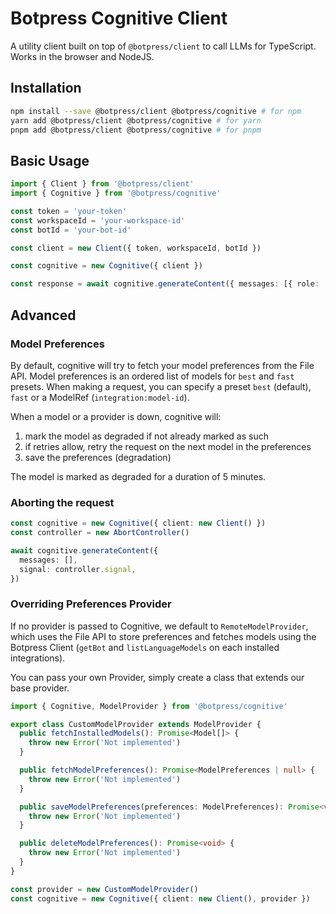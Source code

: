 # Botpress Cognitive Client

A utility client built on top of `@botpress/client` to call LLMs for TypeScript. Works in the browser and NodeJS.

## Installation

```bash
npm install --save @botpress/client @botpress/cognitive # for npm
yarn add @botpress/client @botpress/cognitive # for yarn
pnpm add @botpress/client @botpress/cognitive # for pnpm
```

## Basic Usage

```ts
import { Client } from '@botpress/client'
import { Cognitive } from '@botpress/cognitive'

const token = 'your-token'
const workspaceId = 'your-workspace-id'
const botId = 'your-bot-id'

const client = new Client({ token, workspaceId, botId })

const cognitive = new Cognitive({ client })

const response = await cognitive.generateContent({ messages: [{ role: 'user', content: 'Hello!' }] })
```

## Advanced

### Model Preferences

By default, cognitive will try to fetch your model preferences from the File API.
Model preferences is an ordered list of models for `best` and `fast` presets.
When making a request, you can specify a preset `best` (default), `fast` or a ModelRef (`integration:model-id`).

When a model or a provider is down, cognitive will:

1. mark the model as degraded if not already marked as such
2. if retries allow, retry the request on the next model in the preferences
3. save the preferences (degradation)

The model is marked as degraded for a duration of 5 minutes.

### Aborting the request

```ts
const cognitive = new Cognitive({ client: new Client() })
const controller = new AbortController()

await cognitive.generateContent({
  messages: [],
  signal: controller.signal,
})
```

### Overriding Preferences Provider

If no provider is passed to Cognitive, we default to `RemoteModelProvider`, which uses the File API to store preferences and fetches models using the Botpress Client (`getBot` and `listLanguageModels` on each installed integrations).

You can pass your own Provider, simply create a class that extends our base provider.

```ts
import { Cognitive, ModelProvider } from '@botpress/cognitive'

export class CustomModelProvider extends ModelProvider {
  public fetchInstalledModels(): Promise<Model[]> {
    throw new Error('Not implemented')
  }

  public fetchModelPreferences(): Promise<ModelPreferences | null> {
    throw new Error('Not implemented')
  }

  public saveModelPreferences(preferences: ModelPreferences): Promise<void> {
    throw new Error('Not implemented')
  }

  public deleteModelPreferences(): Promise<void> {
    throw new Error('Not implemented')
  }
}

const provider = new CustomModelProvider()
const cognitive = new Cognitive({ client: new Client(), provider })
```
